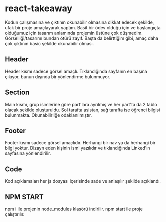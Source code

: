 # react-takeaway

Kodun çalışmasına ve çıktının okunabilir olmasına dikkat edecek şekilde, ufak bir proje amaçlayarak yaptım. Basit bir ödev olduğu için ve başlangıçta olduğumuz için tasarım anlamında projemin üstüne çok düşmedim. Görselliği/tasarımı bundan ötürü zayıf. Başta da belirttiğim gibi, amaç daha çok çıktının basic şekilde okunabilir olması.

## Header

Header kısmı sadece görsel amaçlı. Tıklandığında sayfanın en başına çıkıyor, bunun dışında bir yönlendirme bulunmuyor.

## Section

Main kısmı, grup isimlerine göre part'lara ayrılmış ve her part'ta da 2 tablo olacak şekilde oluşturuldu. Sol tarafta asistan, sağ tarafta ise öğrenci bilgisi bulunmakta. Okunabilirliğe odaklanılmıştır.

## Footer

Footer kısmı sadece görsel amaçlıdır. Herhangi bir nav ya da herhangi bir bilgi yoktur. Dizayn eden kişinin ismi yazılıdır ve tıklandığında Linked'in sayfasına yönlendirilir.

## Code

Kod açıklamaları her js dosyası içerisinde sade ve anlaşılır şekilde açıklandı.

## NPM START

npm i ile projenin node_modules klasörü indirilir. npm start ile proje çalıştırılır.
